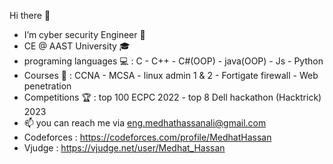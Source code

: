 Hi there 👋
- I’m cyber security Engineer 👾
- CE @ AAST University 🎓
- programing languages 💻 : C - C++ - C#(OOP) - java(OOP) - Js - Python 
- Courses 📖 :  CCNA - MCSA - linux admin 1 & 2 - Fortigate firewall - Web penetration
- Competitions 🏆 : top 100 ECPC 2022 - top 8 Dell hackathon (Hacktrick) 2023
- 📫 you can reach me  via eng.medhathassanali@gmail.com
- Codeforces : https://codeforces.com/profile/MedhatHassan
- Vjudge : https://vjudge.net/user/Medhat_Hassan
